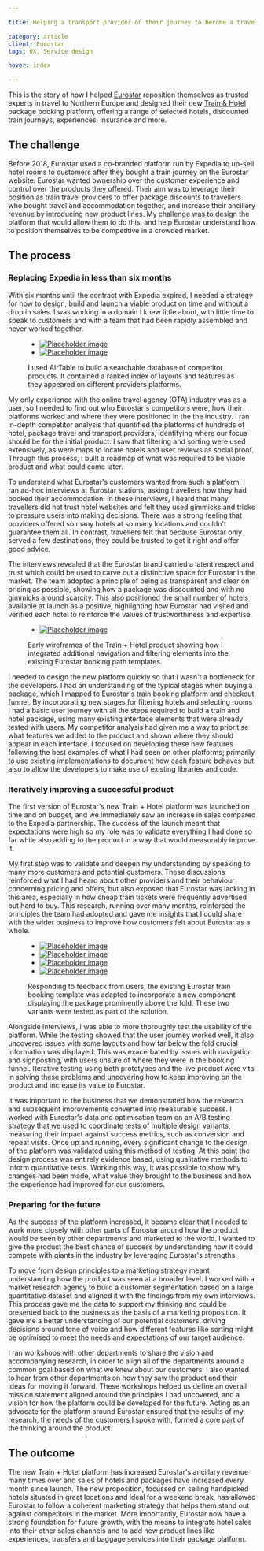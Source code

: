 ```yaml
---

title: Helping a transport provider on their journey to become a travel company

category: article
client: Eurostar
tags: UX, Service design

hover: index

---
```


This is the story of how I helped [Eurostar](https://www.eurostar.com) reposition themselves as trusted experts in travel to Northern Europe and designed their new [Train &amp; Hotel](https://www.eurostar.com/rw-en/packages) package booking platform, offering a range of selected hotels, discounted train journeys, experiences, insurance and more.

## The challenge

Before 2018, Eurostar used a co-branded platform run by Expedia to up-sell hotel rooms to customers after they bought a train journey on the Eurostar website. Eurostar wanted ownership over the customer experience and control over the products they offered. Their aim was to leverage their position as train travel providers to offer package discounts to travellers who bought travel and accommodation together, and increase their ancillary revenue by introducing new product lines. My challenge was to design the platform that would allow them to do this, and help Eurostar understand how to position themselves to be competitive in a crowded market.

## The process

### Replacing Expedia in less than six months

With six months until the contract with Expedia expired, I needed a strategy for how to design, build and launch a viable product on time and without a drop in sales. I was working in a domain I knew little about, with little time to speak to customers and with a team that had been rapidly assembled and never worked together.

<figure>
  <ul data-count="2">
    <li>
      <a href="">
        <picture>
          <source media="(min-width:667px) and (max-width:767px)" srcset="https://via.placeholder.com/300x200/FF0000/FF0000/?text=Fablet">
          <source media="(min-width:768px) and (max-width:1023px)" srcset="https://via.placeholder.com/300x200/FF0000/FF0000/?text=TabletPortrait">
          <source media="(min-width:1024px) and (max-width:1279px)" srcset="https://via.placeholder.com/300x200/FF0000/FF0000/?text=TabletLandscape">
          <source media="(min-width:1280px) and (max-width:1679px)" srcset="https://via.placeholder.com/300x200/FF0000/FF0000/?text=Laptop">
          <source media="(min-width:1680px)" srcset="https://via.placeholder.com/300x200/FF0000/FF0000/?text=Cinema">
          <img alt="Placeholder image" src="https://via.placeholder.com/300x200/FF0000/FF0000/">
        </picture>
      </a>
    </li>
    <li>
      <a href="">
        <picture>
          <source media="(min-width:667px) and (max-width:767px)" srcset="https://via.placeholder.com/300x200/FF0000/FF0000/?text=Fablet">
          <source media="(min-width:768px) and (max-width:1023px)" srcset="https://via.placeholder.com/300x200/FF0000/FF0000/?text=TabletPortrait">
          <source media="(min-width:1024px) and (max-width:1279px)" srcset="https://via.placeholder.com/300x200/FF0000/FF0000/?text=TabletLandscape">
          <source media="(min-width:1280px) and (max-width:1679px)" srcset="https://via.placeholder.com/300x200/FF0000/FF0000/?text=Laptop">
          <source media="(min-width:1680px)" srcset="https://via.placeholder.com/300x200/FF0000/FF0000/?text=Cinema">
          <img alt="Placeholder image" src="https://via.placeholder.com/300x200/FF0000/FF0000/">
        </picture>
      </a>
    </li>
  </ul>
  <figcaption>I used AirTable to build a searchable database of competitor products. It contained a ranked index of layouts and features as they appeared on different providers platforms.</figcaption>
</figure>

My only experience with the online travel agency (OTA) industry was as a user, so I needed to find out who Eurostar's competitors were, how their platforms worked and where they were positioned in the the industry. I ran in-depth competitor analysis that quantified the platforms of hundreds of hotel, package travel and transport providers, identifying where our focus should be for the initial product. I saw that filtering and sorting were used extensively, as were maps to locate hotels and user reviews as social proof. Through this process, I built a roadmap of what was required to be viable product and what could come later.

To understand what Eurostar's customers wanted from such a platform, I ran ad-hoc interviews at Eurostar stations, asking travellers how they had booked their accommodation. In these interviews, I heard that many travellers did not trust hotel websites and felt they used gimmicks and tricks to pressure users into making decisions. There was a strong feeling that providers offered so many hotels at so many locations and couldn't guarantee them all. In contrast, travellers felt that because Eurostar only served a few destinations, they could be trusted to get it right and offer good advice.

The interviews revealed that the Eurostar brand carried a latent respect and trust which could be used to carve out a distinctive space for Eurostar in the market. The team adopted a principle of being as transparent and clear on pricing as possible, showing how a package was discounted and with no gimmicks around scarcity. This also positioned the small number of hotels available at launch as a positive, highlighting how Eurostar had visited and verified each hotel to reinforce the values of trustworthiness and expertise.

<figure>
  <ul data-count="1">
    <li>
      <a href="">
        <picture>
          <source media="(min-width:667px) and (max-width:767px)" srcset="https://via.placeholder.com/300x200/FF0000/FF0000/?text=Fablet">
          <source media="(min-width:768px) and (max-width:1023px)" srcset="https://via.placeholder.com/300x200/FF0000/FF0000/?text=TabletPortrait">
          <source media="(min-width:1024px) and (max-width:1279px)" srcset="https://via.placeholder.com/300x200/FF0000/FF0000/?text=TabletLandscape">
          <source media="(min-width:1280px) and (max-width:1679px)" srcset="https://via.placeholder.com/300x200/FF0000/FF0000/?text=Laptop">
          <source media="(min-width:1680px)" srcset="https://via.placeholder.com/300x200/FF0000/FF0000/?text=Cinema">
          <img alt="Placeholder image" src="https://via.placeholder.com/300x200/FF0000/FF0000/">
        </picture>
      </a>
    </li>
  </ul>
  <figcaption>Early wireframes of the Train + Hotel product showing how I integrated additional navigation and filtering elements into the existing Eurostar booking path templates.</figcaption>
</figure>

I needed to design the new platform quickly so that I wasn't a bottleneck for the developers. I had an understanding of the typical stages when buying a package, which I mapped to Eurostar's train booking platform and checkout funnel. By incorporating new stages for filtering hotels and selecting rooms I had a basic user journey with all the steps required to build a train and hotel package, using many existing interface elements that were already tested with users. My competitor analysis had given me a way to prioritise what features we added to the product and shown where they should appear in each interface. I focused on developing these new features following the best examples of what I had seen on other platforms; primarily to use existing implementations to document how each feature behaves but also to allow the developers to make use of existing libraries and code.

### Iteratively improving a successful product

The first version of Eurostar's new Train + Hotel platform was launched on time and on budget, and we immediately saw an increase in sales compared to the Expedia partnership. The success of the launch meant that expectations were high so my role was to validate everything I had done so far while also adding to the product in a way that would measurably improve it.

My first step was to validate and deepen my understanding by speaking to many more customers and potential customers. These discussions reinforced what I had heard about other providers and their behaviour concerning pricing and offers, but also exposed that Eurostar was lacking in this area, especially in how cheap train tickets were frequently advertised but hard to buy. This research, running over many months, reinforced the principles the team had adopted and gave me insights that I could share with the wider business to improve how customers felt about Eurostar as a whole.

<figure>
  <ul data-count="4">
    <li>
      <a href="">
        <picture>
          <source media="(min-width:667px) and (max-width:767px)" srcset="https://via.placeholder.com/300x200/FF0000/FF0000/?text=Fablet">
          <source media="(min-width:768px) and (max-width:1023px)" srcset="https://via.placeholder.com/300x200/FF0000/FF0000/?text=TabletPortrait">
          <source media="(min-width:1024px) and (max-width:1279px)" srcset="https://via.placeholder.com/300x200/FF0000/FF0000/?text=TabletLandscape">
          <source media="(min-width:1280px) and (max-width:1679px)" srcset="https://via.placeholder.com/300x200/FF0000/FF0000/?text=Laptop">
          <source media="(min-width:1680px)" srcset="https://via.placeholder.com/300x200/FF0000/FF0000/?text=Cinema">
          <img alt="Placeholder image" src="https://via.placeholder.com/300x200/FF0000/FF0000/">
        </picture>
      </a>
    </li>
    <li>
      <a href="">
        <picture>
          <source media="(min-width:667px) and (max-width:767px)" srcset="https://via.placeholder.com/300x200/FF0000/FF0000/?text=Fablet">
          <source media="(min-width:768px) and (max-width:1023px)" srcset="https://via.placeholder.com/300x200/FF0000/FF0000/?text=TabletPortrait">
          <source media="(min-width:1024px) and (max-width:1279px)" srcset="https://via.placeholder.com/300x200/FF0000/FF0000/?text=TabletLandscape">
          <source media="(min-width:1280px) and (max-width:1679px)" srcset="https://via.placeholder.com/300x200/FF0000/FF0000/?text=Laptop">
          <source media="(min-width:1680px)" srcset="https://via.placeholder.com/300x200/FF0000/FF0000/?text=Cinema">
          <img alt="Placeholder image" src="https://via.placeholder.com/300x200/FF0000/FF0000/">
        </picture>
      </a>
    </li>
    <li>
      <a href="">
        <picture>
          <source media="(min-width:667px) and (max-width:767px)" srcset="https://via.placeholder.com/300x200/FF0000/FF0000/?text=Fablet">
          <source media="(min-width:768px) and (max-width:1023px)" srcset="https://via.placeholder.com/300x200/FF0000/FF0000/?text=TabletPortrait">
          <source media="(min-width:1024px) and (max-width:1279px)" srcset="https://via.placeholder.com/300x200/FF0000/FF0000/?text=TabletLandscape">
          <source media="(min-width:1280px) and (max-width:1679px)" srcset="https://via.placeholder.com/300x200/FF0000/FF0000/?text=Laptop">
          <source media="(min-width:1680px)" srcset="https://via.placeholder.com/300x200/FF0000/FF0000/?text=Cinema">
          <img alt="Placeholder image" src="https://via.placeholder.com/300x200/FF0000/FF0000/">
        </picture>
      </a>
    </li>
    <li>
      <a href="">
        <picture>
          <source media="(min-width:667px) and (max-width:767px)" srcset="https://via.placeholder.com/300x200/FF0000/FF0000/?text=Fablet">
          <source media="(min-width:768px) and (max-width:1023px)" srcset="https://via.placeholder.com/300x200/FF0000/FF0000/?text=TabletPortrait">
          <source media="(min-width:1024px) and (max-width:1279px)" srcset="https://via.placeholder.com/300x200/FF0000/FF0000/?text=TabletLandscape">
          <source media="(min-width:1280px) and (max-width:1679px)" srcset="https://via.placeholder.com/300x200/FF0000/FF0000/?text=Laptop">
          <source media="(min-width:1680px)" srcset="https://via.placeholder.com/300x200/FF0000/FF0000/?text=Cinema">
          <img alt="Placeholder image" src="https://via.placeholder.com/300x200/FF0000/FF0000/">
        </picture>
      </a>
    </li>
  </ul>
  <figcaption>Responding to feedback from users, the existing Eurostar train booking template was adapted to incorporate a new  component displaying the package prominently above the fold. These two variants were tested as part of the solution.</figcaption>
</figure>

Alongside interviews, I was able to more thoroughly test the usability of the platform. While the testing showed that the user journey worked well, it also uncovered issues with some layouts and how far below the fold crucial information was displayed. This was exacerbated by issues with navigation and signposting, with users unsure of where they were in the booking funnel. Iterative testing using both prototypes and the live product were vital in solving these problems and uncovering how to keep improving on the product and increase its value to Eurostar.

It was important to the business that we demonstrated how the research and subsequent improvements converted into measurable success. I worked with Eurostar's data and optimisation team on an A/B testing strategy that we used to coordinate tests of multiple design variants, measuring their impact against success metrics, such as conversion and repeat visits. Once up and running, every significant change to the design of the platform was validated using this method of testing. At this point the design process was entirely evidence based, using qualitative methods to inform quantitative tests. Working this way, it was possible to show why changes had been made, what value they brought to the business and how the experience had improved for our customers.

### Preparing for the future

As the success of the platform increased, it became clear that I needed to work more closely with other parts of Eurostar around how the product would be seen by other departments and marketed to the world. I wanted to give the product the best chance of success by understanding how it could compete with giants in the industry by leveraging Eurostar's strengths.

To move from design principles to a marketing strategy meant understanding how the product was seen at a broader level. I worked with a market research agency to build a customer segmentation based on a large quantitative dataset and aligned it with the findings from my own interviews. This process gave me the data to support my thinking and could be presented back to the business as the basis of a marketing proposition. It gave me a better understanding of our potential customers, driving decisions around tone of voice and how different features like sorting might be optimised to meet the needs and expectations of our target audience.

I ran workshops with other departments to share the vision and accompanying research, in order to align all of the departments around a common goal based on what we knew about our customers. I also wanted to hear from other departments on how they saw the product and their ideas for moving it forward. These workshops helped us define an overall mission statement aligned around the principles I had uncovered, and a vision for how the platform could be developed for the future. Acting as an advocate for the platform around Eurostar ensured that the results of my research, the needs of the customers I spoke with, formed a core part of the thinking around the product.

## The outcome

The new Train + Hotel platform has increased Eurostar's ancillary revenue many times over and sales of hotels and packages have increased every month since launch. The new proposition, focussed on selling handpicked hotels situated in great locations and ideal for a weekend break, has allowed Eurostar to follow a coherent marketing strategy that helps them stand out against competitors in the market. More importantly, Eurostar now have a strong foundation for future growth, with the means to integrate hotel sales into their other sales channels and to add new product lines like experiences, transfers and baggage services into their package platform.